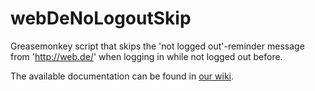 # webDeNoLogoutSkip
Greasemonkey script that skips the 'not logged out'-reminder message from 'http://web.de/' when logging in while not logged out before.

The available documentation can be found in [our wiki](https://github.com/ZabuzaW/webDeNoLogoutSkip/wiki).
